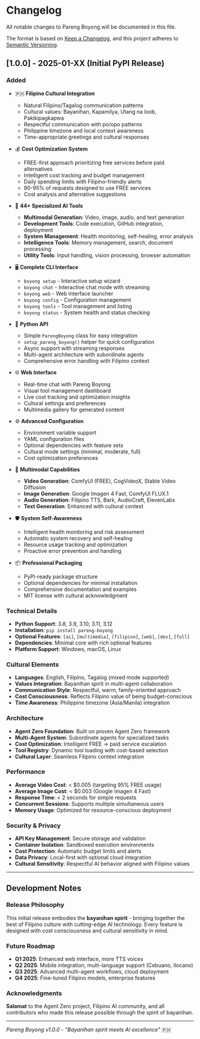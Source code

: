 # Changelog

All notable changes to Pareng Boyong will be documented in this file.

The format is based on [Keep a Changelog](https://keepachangelog.com/en/1.0.0/),
and this project adheres to [Semantic Versioning](https://semver.org/spec/v2.0.0.html).

## [1.0.0] - 2025-01-XX (Initial PyPI Release)

### Added
- 🇵🇭 **Filipino Cultural Integration**
  - Natural Filipino/Tagalog communication patterns
  - Cultural values: Bayanihan, Kapamilya, Utang na loob, Pakikipagkapwa
  - Respectful communication with po/opo patterns
  - Philippine timezone and local context awareness
  - Time-appropriate greetings and cultural responses

- 💰 **Cost Optimization System**
  - FREE-first approach prioritizing free services before paid alternatives
  - Intelligent cost tracking and budget management
  - Daily spending limits with Filipino-friendly alerts
  - 90-95% of requests designed to use FREE services
  - Cost analysis and alternative suggestions

- 🤖 **44+ Specialized AI Tools**
  - **Multimodal Generation**: Video, image, audio, and text generation
  - **Development Tools**: Code execution, GitHub integration, deployment
  - **System Management**: Health monitoring, self-healing, error analysis
  - **Intelligence Tools**: Memory management, search, document processing
  - **Utility Tools**: Input handling, vision processing, browser automation

- 🖥️ **Complete CLI Interface**
  - `boyong setup` - Interactive setup wizard
  - `boyong chat` - Interactive chat mode with streaming
  - `boyong web` - Web interface launcher
  - `boyong config` - Configuration management
  - `boyong tools` - Tool management and listing
  - `boyong status` - System health and status checking

- 🐍 **Python API**
  - Simple `ParengBoyong` class for easy integration
  - `setup_pareng_boyong()` helper for quick configuration
  - Async support with streaming responses
  - Multi-agent architecture with subordinate agents
  - Comprehensive error handling with Filipino context

- 🌐 **Web Interface**
  - Real-time chat with Pareng Boyong
  - Visual tool management dashboard
  - Live cost tracking and optimization insights
  - Cultural settings and preferences
  - Multimedia gallery for generated content

- ⚙️ **Advanced Configuration**
  - Environment variable support
  - YAML configuration files
  - Optional dependencies with feature sets
  - Cultural mode settings (minimal, moderate, full)
  - Cost optimization preferences

- 🎨 **Multimodal Capabilities**
  - **Video Generation**: ComfyUI (FREE), CogVideoX, Stable Video Diffusion
  - **Image Generation**: Google Imagen 4 Fast, ComfyUI FLUX.1
  - **Audio Generation**: Filipino TTS, Bark, AudioCraft, ElevenLabs
  - **Text Generation**: Enhanced with cultural context

- 🛡️ **System Self-Awareness**
  - Intelligent health monitoring and risk assessment
  - Automatic system recovery and self-healing
  - Resource usage tracking and optimization
  - Proactive error prevention and handling

- 📦 **Professional Packaging**  
  - PyPI-ready package structure
  - Optional dependencies for minimal installation
  - Comprehensive documentation and examples
  - MIT license with cultural acknowledgment

### Technical Details
- **Python Support**: 3.8, 3.9, 3.10, 3.11, 3.12
- **Installation**: `pip install pareng-boyong`
- **Optional Features**: `[ai]`, `[multimedia]`, `[filipino]`, `[web]`, `[dev]`, `[full]`
- **Dependencies**: Minimal core with rich optional features
- **Platform Support**: Windows, macOS, Linux

### Cultural Elements
- **Languages**: English, Filipino, Tagalog (mixed mode supported)
- **Values Integration**: Bayanihan spirit in multi-agent collaboration
- **Communication Style**: Respectful, warm, family-oriented approach
- **Cost Consciousness**: Reflects Filipino value of being budget-conscious
- **Time Awareness**: Philippine timezone (Asia/Manila) integration

### Architecture
- **Agent Zero Foundation**: Built on proven Agent Zero framework
- **Multi-Agent System**: Subordinate agents for specialized tasks
- **Cost Optimization**: Intelligent FREE → paid service escalation
- **Tool Registry**: Dynamic tool loading with cost-based selection
- **Cultural Layer**: Seamless Filipino context integration

### Performance
- **Average Video Cost**: < $0.005 (targeting 95% FREE usage)
- **Average Image Cost**: < $0.003 (Google Imagen 4 Fast)
- **Response Time**: < 2 seconds for simple requests
- **Concurrent Sessions**: Supports multiple simultaneous users
- **Memory Usage**: Optimized for resource-conscious deployment

### Security & Privacy
- **API Key Management**: Secure storage and validation
- **Container Isolation**: Sandboxed execution environments
- **Cost Protection**: Automatic budget limits and alerts
- **Data Privacy**: Local-first with optional cloud integration
- **Cultural Sensitivity**: Respectful AI behavior aligned with Filipino values

---

## Development Notes

### Release Philosophy
This initial release embodies the **bayanihan spirit** - bringing together the best of Filipino culture with cutting-edge AI technology. Every feature is designed with cost consciousness and cultural sensitivity in mind.

### Future Roadmap
- **Q1 2025**: Enhanced web interface, more TTS voices
- **Q2 2025**: Mobile integration, multi-language support (Cebuano, Ilocano)
- **Q3 2025**: Advanced multi-agent workflows, cloud deployment
- **Q4 2025**: Fine-tuned Filipino models, enterprise features

### Acknowledgments
**Salamat** to the Agent Zero project, Filipino AI community, and all contributors who made this release possible through the spirit of bayanihan.

---

*Pareng Boyong v1.0.0 - "Bayanihan spirit meets AI excellence"* 🇵🇭